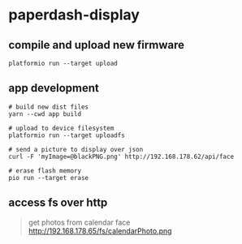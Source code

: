 # paperdash-display

## compile and upload new firmware
```properties
platformio run --target upload
```

## app development
```properties
# build new dist files
yarn --cwd app build

# upload to device filesystem
platformio run --target uploadfs

# send a picture to display over json
curl -F 'myImage=@blackPNG.png' http://192.168.178.62/api/face

# erase flash memory
pio run --target erase
```

## access fs over http

> get photos from calendar face
http://192.168.178.65/fs/calendarPhoto.png
